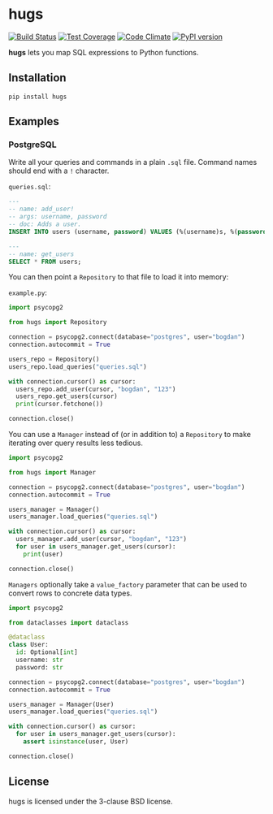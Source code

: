 # hugs

[![Build Status](https://travis-ci.org/Bogdanp/hugs.svg?branch=master)](https://travis-ci.org/Bogdanp/hugs)
[![Test Coverage](https://codeclimate.com/github/Bogdanp/hugs/badges/coverage.svg)](https://codeclimate.com/github/Bogdanp/hugs/coverage)
[![Code Climate](https://codeclimate.com/github/Bogdanp/hugs/badges/gpa.svg)](https://codeclimate.com/github/Bogdanp/hugs)
[![PyPI version](https://badge.fury.io/py/hugs.svg)](https://badge.fury.io/py/hugs)

**hugs** lets you map SQL expressions to Python functions.


## Installation

    pip install hugs


## Examples

### PostgreSQL

Write all your queries and commands in a plain `.sql` file.  Command
names should end with a `!` character.

`queries.sql`:

``` sql
---
-- name: add_user!
-- args: username, password
-- doc: Adds a user.
INSERT INTO users (username, password) VALUES (%(username)s, %(password)s) RETURNING id;

---
-- name: get_users
SELECT * FROM users;
```

You can then point a `Repository` to that file to load it into memory:

`example.py`:

```python
import psycopg2

from hugs import Repository

connection = psycopg2.connect(database="postgres", user="bogdan")
connection.autocommit = True

users_repo = Repository()
users_repo.load_queries("queries.sql")

with connection.cursor() as cursor:
  users_repo.add_user(cursor, "bogdan", "123")
  users_repo.get_users(cursor)
  print(cursor.fetchone())

connection.close()
```

You can use a `Manager` instead of (or in addition to) a `Repository`
to make iterating over query results less tedious.

```python
import psycopg2

from hugs import Manager

connection = psycopg2.connect(database="postgres", user="bogdan")
connection.autocommit = True

users_manager = Manager()
users_manager.load_queries("queries.sql")

with connection.cursor() as cursor:
  users_manager.add_user(cursor, "bogdan", "123")
  for user in users_manager.get_users(cursor):
    print(user)

connection.close()
```

`Managers` optionally take a `value_factory` parameter that can be
used to convert rows to concrete data types.

```python
import psycopg2

from dataclasses import dataclass

@dataclass
class User:
  id: Optional[int]
  username: str
  password: str

connection = psycopg2.connect(database="postgres", user="bogdan")
connection.autocommit = True

users_manager = Manager(User)
users_manager.load_queries("queries.sql")

with connection.cursor() as cursor:
  for user in users_manager.get_users(cursor):
    assert isinstance(user, User)

connection.close()
```


## License

hugs is licensed under the 3-clause BSD license.
